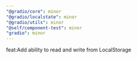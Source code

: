 ```yaml
---
"@gradio/core": minor
"@gradio/localstate": minor
"@gradio/utils": minor
"@self/component-test": minor
"gradio": minor
---
```


feat:Add ability to read and write from LocalStorage

